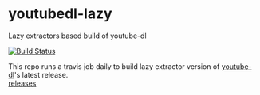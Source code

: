 # youtubedl-lazy
Lazy extractors based build of youtube-dl

[![Build Status](https://travis-ci.org/yausername/youtubedl-lazy.svg?branch=master)](https://travis-ci.org/yausername/youtubedl-lazy)

This repo runs a travis job daily to build lazy extractor version of [youtube-dl](https://github.com/rg3/youtube-dl)'s latest release.  
[releases](https://github.com/yausername/youtubedl-lazy/releases)
